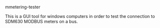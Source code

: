 mmetering-tester

This is a GUI tool for windows computers in order to test the connection to SDM630 MODBUS meters on a bus.

